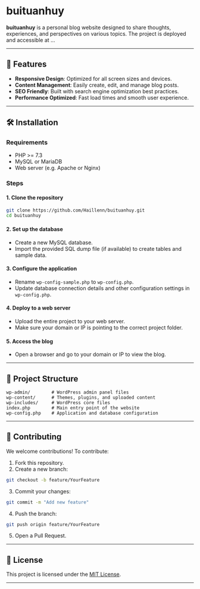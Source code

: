 # buituanhuy

**buituanhuy** is a personal blog website designed to share thoughts, experiences, and perspectives on various topics. The project is deployed and accessible at ...

---

## 🚀 Features

- **Responsive Design**: Optimized for all screen sizes and devices.  
- **Content Management**: Easily create, edit, and manage blog posts.  
- **SEO Friendly**: Built with search engine optimization best practices.  
- **Performance Optimized**: Fast load times and smooth user experience.

---

## 🛠️ Installation

### Requirements

- PHP >= 7.3  
- MySQL or MariaDB  
- Web server (e.g. Apache or Nginx)

### Steps

#### 1. Clone the repository

```bash
git clone https://github.com/Haillenn/buituanhuy.git
cd buituanhuy
```

#### 2. Set up the database

- Create a new MySQL database.  
- Import the provided SQL dump file (if available) to create tables and sample data.

#### 3. Configure the application

- Rename `wp-config-sample.php` to `wp-config.php`.  
- Update database connection details and other configuration settings in `wp-config.php`.

#### 4. Deploy to a web server

- Upload the entire project to your web server.  
- Make sure your domain or IP is pointing to the correct project folder.

#### 5. Access the blog

- Open a browser and go to your domain or IP to view the blog.

---

## 📁 Project Structure

```
wp-admin/        # WordPress admin panel files
wp-content/      # Themes, plugins, and uploaded content
wp-includes/     # WordPress core files
index.php        # Main entry point of the website
wp-config.php    # Application and database configuration
```

---

## 🤝 Contributing

We welcome contributions! To contribute:

1. Fork this repository.  
2. Create a new branch:

```bash
git checkout -b feature/YourFeature
```

3. Commit your changes:

```bash
git commit -m "Add new feature"
```

4. Push the branch:

```bash
git push origin feature/YourFeature
```

5. Open a Pull Request.

---

## 📄 License

This project is licensed under the [MIT License](LICENSE).

---

